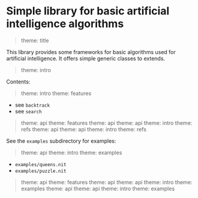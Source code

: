 # Simple library for basic artificial intelligence algorithms

> theme: title

This library provides some frameworks for basic algorithms used for artificial intelligence.
It offers simple generic classes to extends.

> theme: intro

Contents:

> theme: intro
> theme: features

* see `backtrack`
* see `search`

> theme: api
> theme: features
> theme: api
> theme: api
> theme: intro
> theme: refs
> theme: api
> theme: api
> theme: intro
> theme: refs

See the `examples` subdirectory for examples:

> theme: api
> theme: intro
> theme: examples

* `examples/queens.nit`
* `examples/puzzle.nit`

> theme: api
> theme: features
> theme: api
> theme: api
> theme: intro
> theme: examples
> theme: api
> theme: api
> theme: intro
> theme: examples

